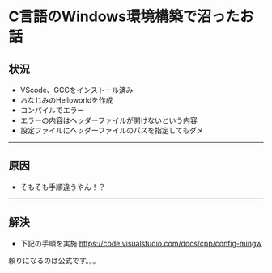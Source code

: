 # C言語のWindows環境構築で沼ったお話

## 状況
- VScode、GCCをインストール済み
- おなじみのHelloworldを作成
- コンパイルでエラー
- エラーの内容はヘッダーファイルが開けないという内容
- 設定ファイルにヘッダーファイルのパスを指定してもダメ

----

## 原因
- そもそも手順違うやん！？

----

## 解決
- 下記の手順を実施
https://code.visualstudio.com/docs/cpp/config-mingw

頼りになるのは公式です。。。